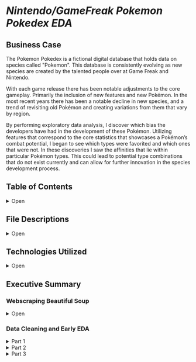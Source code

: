 

# *Nintendo/GameFreak Pokemon Pokedex EDA*

## Business Case 

The Pokemon Pokedex is a fictional digital database that holds data on species called "Pokemon". This database is consistently evolving as new species are created by the talented people over at Game Freak and Nintendo.

With each game release there has been notable adjustments to the core gameplay. Primarily the inclusion of new features and new Pokémon. In the most recent years there has been a notable decline in new species, and a trend of revisiting old Pokémon and creating variations from them that vary by region.

By performing exploratory data analysis, I discover which bias the developers have had in the development of these Pokémon. Utilizing features that correspond to the core statistics that showcases a Pokémon’s combat potential, I began to see which types were favorited and which ones that were not. In these discoveries I saw the affinities that lie within particular Pokémon types. This could lead to potential type combinations that do not exist currently and can allow for further innovation in the species development process.



## Table of Contents

<details>
    <summary>Open</summary>

        1. File Descriptions
        2. Technologies Used
        3. Executive Summary

</details>

## File Descriptions

<details>
    <summary>Open</summary>

- bulbapedia_webscraper.py: Python Script that scrapes bulbapedia on pokemon to add to the pokedex.
- bulbapedia_data.csv: pokedex pre-clean.
- cleaned_pokedex.csv: pokedex post-clean.
- Pokemon_Pokedex_EDA.ipynb: jupyter notebook on data anaylsis.

</details>

## Technologies Utilized

<details>
    <summary>Open</summary>

        1. Python3
        2. Pandas
        3. Matplotlib
        4. Seaborn
        5. ski-kit learn
        6. Numpy
        7. Beautiful Soup
</details>

 ## Executive Summary

### Webscraping Beautiful Soup
<details>
    <summary>Open</summary>
    <h3>Webscraping</h3>
    <h4>Goal</h4>
    <p>The goal set for this project is to produce value for game freak and nintendo pokemon development team. This can be acomplished by identifying their bias within the species development process and locating the untapped potential of species type combinations. The primary hypothesis was "Do pokemon types influence stat distributions ?" The secondary question was "Are those pokemon types more favorable when it comes to stat distributions " The final question being "How can I express stat combinations as roles that pokemon play to categorize these types functionality in a real world scenerio" e.g combat is one of the game core mechanics so a role one pokemon serves in combat can be described as a "physical sweeper" a stat combination of Physical attack and speed.</p>
    <h4>Features Scraped</h4>
        <ul>
        <li>Dex No</li> 
        <li>Name</li>
        <li>Generation</li>
        <li>Primary Type</li>
        <li>Secondary Type</li>
        <li>Health</li>
        <li>Attack</li>
        <li>Defense</li>
        <li>Sp. Attack</li>
        <li>Sp. Defense</li>
        <li>Speed</li>
        <li>BST</li>
        </ul>
</details> 

### Data Cleaning and Early EDA
<details>
    <summary>Part 1</summary>
    <h3>Data Cleaning</h3>
    <p>The Data scraped presented a shape of 958 rows and 12 columns, due to messy nature of scraped data I had to performing some cleaning. This included filling the NaN values, removing duplicates, replacing column values, and appending missing rows.</p>
    <p>The cleaned pokedex (dataset) now has a shape of 892 rows and 19 columns. The added columns are a combination of features that categorize and classify species roles in combat.</p>

  <h4>Added Features Described</h4>
        <ul>
        <li>Physical Sweeper : Attack + Speed</li> 
        <li>Special Sweeper : Special Attack + Speed</li>
        <li>Wall: Health + Defense + Special Defense</li>
        <li>Special Tank: Special Attack + Special Defense</li>
        <li>Physical Tank: Attack + Defense</li>
        </ul>
</details>

<details>
    <summary>Part 2</summary>
    <h3>Early Eda</h3>
    <p>The newly cleaned pokedex in addition with the added features can present some interesting insights. With my intial hypothesis to see if species type influence stat distributions, I plot each type compared to one of the primary features.
    <h5>Attack Violin Plot Distributions of all 18 types</h5>
<img src="https://github.com/AlignedMind/Pokedex_EDA_Project/blob/master/Analysis_Images/attack_violin.png?raw=true" alt="Attack Violin Plot">
    The median values for Fighting and Dragon types are the highest amongst all others types with no major outliers. To inspect those further I compared the types with the speed distribution. I selected the speed feature as this is the second feature that comprises the combination for the created feature "Physical Sweeper". This feature categorizes a species that has a high affinity for attacking fast.
    <h5>Speed Violin Plot Distributions of all 18 types</h5>
<img src="https://github.com/AlignedMind/Pokedex_EDA_Project/blob/master/Analysis_Images/speed_violin.png?raw=true" alt="Speed Violin Plot">
    The median values for Dragon type speed appears to be really high again in comparasion to the other types. Fighting appears to be lower, while electric and fire show high medians and distributions for speed. This leads me to inspect the physical sweeping capabilties of each type by plotting the medians values.
</details>
<details>
    <summary>Part 3</summary>
    <h3>Further Eda</h3>
    <h5>Physical Sweeper Plot of all 18 types</h5>
<img src="https://github.com/AlignedMind/Pokedex_EDA_Project/blob/master/Analysis_Images/ps_barplot.png?raw=true" alt="Physical Sweeper Bar Plot">
    The Dragon, Fighting, Fire and Electric are all types that were previously identified for having high attack, high speed, or a combination of both. I want to further explore this data to see if there is a trend. Particularly types having high affinities in the features I created that comprise of stat combinations.
    <h5>Special Sweeper Plot of all 18 types</h5>
<img src="https://github.com/AlignedMind/Pokedex_EDA_Project/blob/master/Analysis_Images/ss_barplot.png?raw=true" alt="Special Sweeper Bar Plot">
    The combined median values for Sp. Attack and Speed are represented here. Dragon appears once again near the top of the stack and Bug towards the bottom.
    <h5>Wall Bar Plot of all 18 types</h5>
<img src="https://github.com/AlignedMind/Pokedex_EDA_Project/blob/master/Analysis_Images/wall_barplot.png?raw=true" alt="Wall Bar Plot">
    A "Wall" represents a species Health, Defense and Sp. Defense values. Dragon makes another appearance. So far we have represented all of the possible stat values and Dragon has appeared. However lets explore the two remaining arch-types for a through anaylsis.
    <h5>Physical Tank Bar Plot of all 18 types</h5>
<img src="https://github.com/AlignedMind/Pokedex_EDA_Project/blob/master/Analysis_Images/pt_barplot.png?raw=true" alt="Physical Tank Bar Plot">
    Dragon again rounds out the top 5.
    <h5>Special Tank Bar Plot of all 18 types</h5>
<img src="https://github.com/AlignedMind/Pokedex_EDA_Project/blob/master/Analysis_Images/st_barplot.png?raw=true" alt="Special Tank Bar Plot">
</p>
    In this last plot Dragon again rounds out the upper third of the bar plot. I collected the data based on the type placement and trends. To create a new dataframe with those findings.
    <h5>Type Plotting against Favorable and Unfavorable feature.</h5>
<img src="https://github.com/AlignedMind/Pokedex_EDA_Project/blob/master/Analysis_Images/point_plot.png?raw=true" alt="PairGrid">
</details>



    


